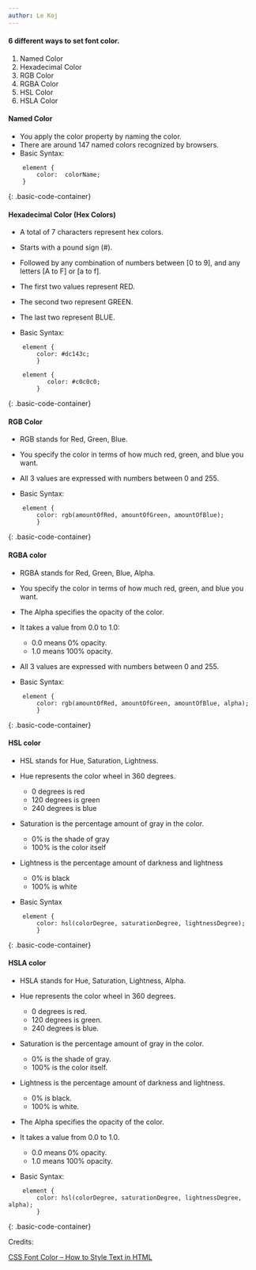 ```yaml
---
author: Le Koj
---
```



<h4 id="capitalize">6 different ways to set font color.</h4>

1. Named Color
2. Hexadecimal Color
3. RGB Color
4. RGBA Color
5. HSL Color
6. HSLA Color


#### Named Color

+ You apply the color property by naming the color.
+ There are around 147 named colors recognized by browsers.
+ Basic Syntax:

```
    element {  
        color:  colorName;  
    }
```
{: .basic-code-container}

#### Hexadecimal Color (Hex Colors)

+ A total of 7 characters represent hex colors.
+ Starts with a pound sign (#).
+ Followed by any combination of numbers between [0 to 9], and any letters [A to F] or [a to f].
+ The first two values represent RED.
+ The second two represent GREEN.
+ The last two represent BLUE.  


+ Basic Syntax:

```
    element {  
        color: #dc143c;  
        }

    element {  
           color: #c0c0c0;  
        }
```
{: .basic-code-container}

#### RGB Color

+ RGB stands for Red, Green, Blue.
+ You specify the color in terms of how much red, green, and blue you want.
+ All 3 values are expressed with numbers between 0 and 255.

+ Basic Syntax:

```
    element {  
        color: rgb(amountOfRed, amountOfGreen, amountOfBlue);  
        }
```
{: .basic-code-container}


#### RGBA color

+ RGBA stands for Red, Green, Blue, Alpha.
+ You specify the color in terms of how much red, green, and blue you want.
+ The Alpha specifies the opacity of the color.
+ It takes a value from 0.0 to 1.0:  
    + 0.0 means 0% opacity.
    + 1.0 means 100% opacity.
+ All 3 values are expressed with numbers between 0 and 255.

+ Basic Syntax:

```
    element {  
        color: rgb(amountOfRed, amountOfGreen, amountOfBlue, alpha);  
        }
```
{: .basic-code-container}


#### HSL color

+ HSL stands for Hue, Saturation, Lightness.
+ Hue represents the color wheel in 360 degrees.
    - 0 degrees is red
    - 120 degrees is green
    - 240 degrees is blue
+ Saturation is the percentage amount of gray in the color.
    - 0% is the shade of gray
    - 100% is the color itself    
+ Lightness is the percentage amount of darkness and lightness
    - 0% is black
    - 100% is white  


+ Basic Syntax

```
    element {  
        color: hsl(colorDegree, saturationDegree, lightnessDegree);  
        }
```
{: .basic-code-container}


#### HSLA color

+ HSLA stands for Hue, Saturation, Lightness, Alpha.
+ Hue represents the color wheel in 360 degrees.
    - 0 degrees is red.
    - 120 degrees is green.
    - 240 degrees is blue.
+ Saturation is the percentage amount of gray in the color.
    - 0% is the shade of gray.
    - 100% is the color itself.
+ Lightness is the percentage amount of darkness and lightness.
    - 0% is black.
    - 100% is white.
+ The Alpha specifies the opacity of the color.
+ It takes a value from 0.0 to 1.0.
    + 0.0 means 0% opacity.
    + 1.0 means 100% opacity.

+ Basic Syntax:

```
    element {  
        color: hsl(colorDegree, saturationDegree, lightnessDegree, alpha);  
        }
```
{: .basic-code-container}


<p>Credits:</p>

[CSS Font Color – How to Style Text in HTML](https://www-freecodecamp-org.cdn.ampproject.org/v/s/www.freecodecamp.org/news/css-font-color-how-to-style-text-in-html/amp/?amp_js_v=a6&amp_gsa=1&usqp=mq331AQIKAGwASCAAgM%3D#aoh=16305628764404&csi=0&referrer=https%3A%2F%2Fwww.google.com&amp_tf=From%20%251%24s&ampshare=https%3A%2F%2Fwww.freecodecamp.org%2Fnews%2Fcss-font-color-how-to-style-text-in-html%2F)

